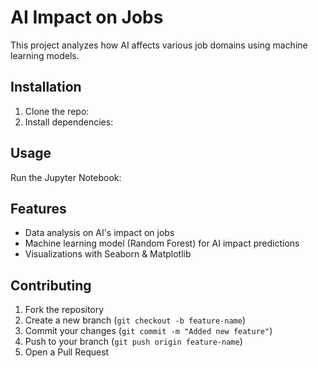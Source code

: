 # AI Impact on Jobs
This project analyzes how AI affects various job domains using machine learning models.

## Installation
1. Clone the repo:
2. Install dependencies:

## Usage
Run the Jupyter Notebook:

## Features
- Data analysis on AI's impact on jobs
- Machine learning model (Random Forest) for AI impact predictions
- Visualizations with Seaborn & Matplotlib

## Contributing
1. Fork the repository
2. Create a new branch (`git checkout -b feature-name`)
3. Commit your changes (`git commit -m "Added new feature"`)
4. Push to your branch (`git push origin feature-name`)
5. Open a Pull Request
